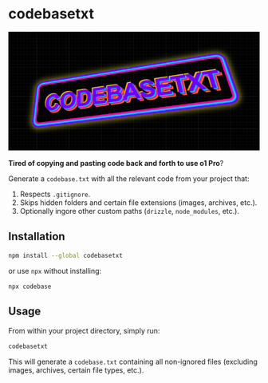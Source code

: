 # codebasetxt

![codebasetxt logo 90s themed retro neon](/wordart-final.png)

**Tired of copying and pasting code back and forth to use o1 Pro**?

Generate a `codebase.txt` with all the relevant code from your project that:

1. Respects `.gitignore`.
2. Skips hidden folders and certain file extensions (images, archives, etc.).
3. Optionally ingore other custom paths (`drizzle`, `node_modules`, etc.).

## Installation

```bash
npm install --global codebasetxt
```

or use `npx` without installing:

```bash
npx codebase
```

## Usage

From within your project directory, simply run:
```bash
codebasetxt
```

This will generate a `codebase.txt` containing all non-ignored files (excluding images, archives, certain file types, etc.).